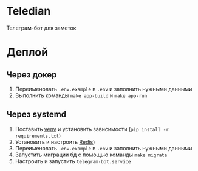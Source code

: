 # Teledian
Телеграм-бот для заметок

# Деплой

## Через докер
1. Переименовать `.env.example` в `.env` и заполнить нужными данными
2. Выполнить команды `make app-build` и `make app-run`

## Через systemd
1. Поставить [venv](https://docs.python.org/3/library/venv.html) и установить зависимости (`pip install -r requirements.txt`)
2. Установить и настроить [Redis](https://redis.io/docs/install/install-redis/))
3. Переименовать `.env.example` в `.env` и заполнить нужными данными
4. Запустить миграции бд с помощью команды `make migrate`
5. Настроить и запустить `telegram-bot.service`
